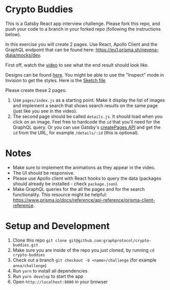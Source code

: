 # Crypto Buddies

This is a Gatsby React app interview challenge. Please fork this repo, and push your code to a branch in your forked repo (following the instructions below).

In this exercise you will create 2 pages. Use React, Apollo Client and the GraphQL endpoint that can be found here: https://eu1.prisma.sh/nevena-djaja/mocks/dev.

First off, watch the [video](https://storage.googleapis.com/graph-web/Crypto%20Buddies.mp4) to see what the end result should look like.

Designs can be found [here](https://invis.io/9YVZX88EA7R). You might be able to use the "Inspect" mode in Invision to get the styles. Here is the [Sketch file](https://storage.googleapis.com/graph-web/Crypto%20Buddies.sketch).

Please create these 2 pages:

1. Use `pages/index.js` as a starting point. Make it display the list of images and implement a search that shows search results on the same page (just like you see in the video).
2. The second page should be called `details.js`. It should load when you click on an image. Feel free to hardcode the `id` that you'll need for the GraphQL query. Or you can use Gatsby's [createPages API](https://www.gatsbyjs.org/docs/node-apis/#createPages) and get the `id` from the URL, for example `/details/:id` (this is optional).

# Notes

- Make sure to implement the animations as they appear in the video.
- The UI should be responsive.
- Please use Apollo client with React hooks to query the data (packages should already be installed - check `package.json`).
- Make GraphQL queries for the all the pages and for the search functionality. This resource might be helpful: https://www.prisma.io/docs/reference/api-reference/prisma-client-reference.

# Setup and Development

1. Clone this repo `git clone git@github.com:graphprotocol/crypto-buddies.git`
2. Make sure you are inside of the repo you just cloned, by running `cd crypto-buddies`
3. Check out a branch `git checkout -b <name>/challenge` (for example `anna/challenge`)
4. Run `yarn` to install all dependencies
5. Run `yarn develop` to start the app
6. Open `http://localhost:8000` in your browser
